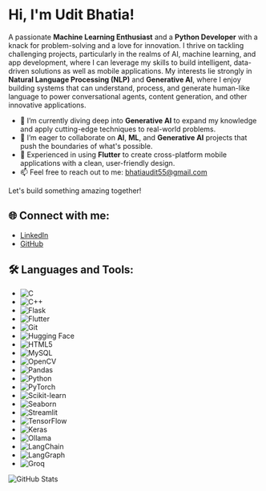 # Hi, I'm Udit Bhatia!  
A passionate **Machine Learning Enthusiast** and a **Python Developer** with a knack for problem-solving and a love for innovation. I thrive on tackling challenging projects, particularly in the realms of AI, machine learning, and app development, where I can leverage my skills to build intelligent, data-driven solutions as well as mobile applications. My interests lie strongly in **Natural Language Processing (NLP)** and **Generative AI**, where I enjoy building systems that can understand, process, and generate human-like language to power conversational agents, content generation, and other innovative applications.


- 🌱 I’m currently diving deep into **Generative AI** to expand my knowledge and apply cutting-edge techniques to real-world problems.
- 👯 I’m eager to collaborate on **AI**, **ML**, and **Generative AI** projects that push the boundaries of what's possible.
- 📱 Experienced in using **Flutter** to create cross-platform mobile applications with a clean, user-friendly design.
- 📫 Feel free to reach out to me: [bhatiaudit55@gmail.com](mailto:bhatiaudit55@gmail.com)

Let's build something amazing together! 

## 🌐 Connect with me:
- [LinkedIn](www.linkedin.com/in/uditbhatia26)
- [GitHub](https://github.com/manas95826)

## 🛠 Languages and Tools:
- ![C](https://img.shields.io/badge/C-00599C?style=flat-square&logo=c&logoColor=white)  
- ![C++](https://img.shields.io/badge/C++-00599C?style=flat-square&logo=cplusplus&logoColor=white)  
- ![Flask](https://img.shields.io/badge/Flask-000000?style=flat-square&logo=flask&logoColor=white)  
- ![Flutter](https://img.shields.io/badge/Flutter-02569B?style=flat-square&logo=flutter&logoColor=white)  
- ![Git](https://img.shields.io/badge/Git-F05032?style=flat-square&logo=git&logoColor=white)  
- ![Hugging Face](https://img.shields.io/badge/Hugging%20Face-FFAE00?style=flat-square&logo=huggingface&logoColor=white)  
- ![HTML5](https://img.shields.io/badge/HTML5-E34F26?style=flat-square&logo=html5&logoColor=white)  
- ![MySQL](https://img.shields.io/badge/MySQL-4479A1?style=flat-square&logo=mysql&logoColor=white)  
- ![OpenCV](https://img.shields.io/badge/OpenCV-5C3EE8?style=flat-square&logo=opencv&logoColor=white)  
- ![Pandas](https://img.shields.io/badge/Pandas-150458?style=flat-square&logo=pandas&logoColor=white)  
- ![Python](https://img.shields.io/badge/Python-3776AB?style=flat-square&logo=python&logoColor=white)  
- ![PyTorch](https://img.shields.io/badge/PyTorch-EE4C2C?style=flat-square&logo=pytorch&logoColor=white)  
- ![Scikit-learn](https://img.shields.io/badge/Scikit--learn-F7931E?style=flat-square&logo=scikit-learn&logoColor=black)  
- ![Seaborn](https://img.shields.io/badge/Seaborn-3776AB?style=flat-square&logo=python&logoColor=white)  
- ![Streamlit](https://img.shields.io/badge/Streamlit-FF4B4B?style=flat-square&logo=streamlit&logoColor=white)  
- ![TensorFlow](https://img.shields.io/badge/TensorFlow-FF6F00?style=flat-square&logo=tensorflow&logoColor=white)  
- ![Keras](https://img.shields.io/badge/Keras-D00000?style=flat-square&logo=keras&logoColor=white)  
- ![Ollama](https://img.shields.io/badge/Ollama-555555?style=flat-square&logo=vercel&logoColor=white)  
- ![LangChain](https://img.shields.io/badge/LangChain-FF9900?style=flat-square&logo=chainlink&logoColor=white)  
- ![LangGraph](https://img.shields.io/badge/LangGraph-3366FF?style=flat-square&logo=graphql&logoColor=white)
- ![Groq](https://img.shields.io/badge/Groq-333333?style=flat-square&logo=groq&logoColor=white)



![GitHub Stats](https://github-readme-stats.vercel.app/api?username=uditbhatia26&show_icons=true&theme=radical)


